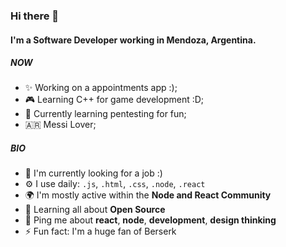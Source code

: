 ### Hi there 👋

#### I'm a Software Developer working in Mendoza, Argentina.

##### NOW

- ✨ Working on a appointments app :);
- 🎮 Learning C++ for game development :D;
- 📖 Currently learning pentesting for fun;
- 🇦🇷 Messi Lover;

##### BIO

- 🏢 I'm currently looking for a job :)
- ⚙️ I use daily: `.js`, `.html`, `.css`, `.node`, `.react`
- 🌍 I'm mostly active within the **Node and React Community**
- 🌱 Learning all about **Open Source**
- 💬 Ping me about **react**, **node**, **development**, **design thinking**
- ⚡️ Fun fact: I'm a huge fan of Berserk
